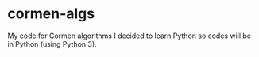 # cormen-algs
My code for Cormen algorithms
I decided to learn Python so codes will be in Python (using Python 3).